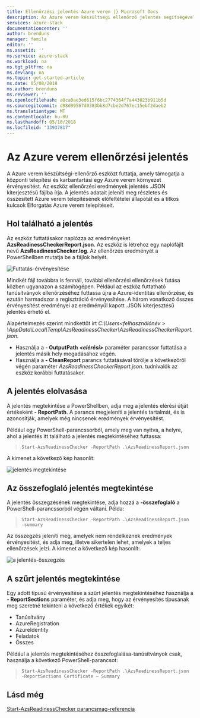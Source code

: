 ```yaml
---
title: Ellenőrzési jelentés Azure verem |} Microsoft Docs
description: Az Azure verem készültségi ellenőrző jelentés segítségével tekintse át az ellenőrzés eredményét.
services: azure-stack
documentationcenter: ''
author: brenduns
manager: femila
editor: ''
ms.assetid: ''
ms.service: azure-stack
ms.workload: na
ms.tgt_pltfrm: na
ms.devlang: na
ms.topic: get-started-article
ms.date: 05/08/2018
ms.author: brenduns
ms.reviewer: ''
ms.openlocfilehash: a0ca0ae3ed615f6bc2774364f7a443023b911b5d
ms.sourcegitcommit: d98d99567d0383bb8d7cbe2d767ec15ebf2daeb2
ms.translationtype: MT
ms.contentlocale: hu-HU
ms.lasthandoff: 05/10/2018
ms.locfileid: "33937817"
---
```

# <a name="azure-stack-validation-report"></a>Az Azure verem ellenőrzési jelentés
A Azure verem készültségi-ellenőrző eszközt futtatja, amely támogatja a központi telepítési és karbantartási egy Azure verem környezet érvényesítést. Az eszköz ellenőrzési eredmények jelentés .JSON kiterjesztésű fájlba írja. A jelentés adatait jeleníti meg részletes és összesített Azure verem telepítésének előfeltételei állapotát és a titkos kulcsok Elforgatás Azure verem telepítéseit.  

 ## <a name="where-to-find-the-report"></a>Hol található a jelentés
Az eszköz futtatásakor naplózza az eredményeket **AzsReadinessCheckerReport.json**. Az eszköz is létrehoz egy naplófájlt nevű **AzsReadinessChecker.log**. Az ellenőrzés eredményét a PowerShellben mutatja be a fájlok helyét.

![Futtatás-érvényesítése](./media/azure-stack-validation-report/validation.png)

Mindkét fájl továbbra is fennáll, további ellenőrzési ellenőrzések futása közben ugyanazon a számítógépen.  Például az eszköz futtatható tanúsítványok ellenőrzéséhez futtassa újra a Azure-identitás ellenőrzése, és ezután harmadszor a regisztráció érvényesítése. A három vonatkozó összes érvényesítést eredményei az eredményül kapott .JSON kiterjesztésű jelentés érhető el.  

Alapértelmezés szerint mindkettőt írt *C:\Users\<felhasználónév > \AppData\Local\Temp\AzsReadinessChecker\AzsReadinessCheckerReport.json*.  
- Használja a **- OutputPath** ***&lt;elérési&gt;*** paraméter parancssor futtatása a jelentés másik hely megadásához végén.   
- Használja a **- CleanReport** parancs futtatásával törölje a következőről végén paraméter *AzsReadinessCheckerReport.json*. tudnivalók az eszköz korábbi futtatásakor.

## <a name="view-the-report"></a>A jelentés elolvasása
A jelentés megtekintése a PowerShellben, adja meg a jelentés elérési útját értékeként **- ReportPath**. A parancs megjeleníti a jelentés tartalmát, és is azonosítják, amelyek még nincsenek eredmények érvényesítést.

Például egy PowerShell-parancssorból, amely meg van nyitva, a helyre, ahol a jelentés itt található a jelentés megtekintéséhez futtassa: 
   > `Start-AzsReadinessChecker -ReportPath .\AzsReadinessReport.json` 

A kimenet a következő kép hasonlít:

![jelentés megtekintése](./media/azure-stack-validation-report/view-report.png)

## <a name="view-the-report-summary"></a>Az összefoglaló jelentés megtekintése
A jelentés összegzésének megtekintése, adja hozzá a **-összefoglaló** a PowerShell-parancssorból végén váltani. Példa: 
 > `Start-AzsReadinessChecker -ReportPath .\AzsReadinessReport.json -summary`  

Az összegzés jeleníti meg, amelyek nem rendelkeznek eredmények érvényesítést, és adja meg, illetve sikertelen lehet, amelyek a teljes ellenőrzések jelzi. A kimenet a következő kép hasonlít:

![a jelentés-összegzés](./media/azure-stack-validation-report/report-summary.png)


## <a name="view-a-filtered-report"></a>A szűrt jelentés megtekintése
Egy adott típusú érvényesítése a szűrt jelentés megtekintéséhez használja a **- ReportSections** paraméter, és adja meg, hogy az érvényesítés típusának meg szeretné tekinteni a következő értékek egyikét:
- Tanúsítvány
- AzureRegistration
- AzureIdentity
- Feladatok   
- Összes  

Például a jelentés megtekintéséhez összefoglalása-tanúsítványok csak, használja a következő PowerShell-parancsot: 
 > `Start-AzsReadinessChecker -ReportPath .\AzsReadinessReport.json -ReportSections Certificate – Summary`


## <a name="see-also"></a>Lásd még
[Start-AzsReadinessChecker parancsmag-referencia](azure-stack-azsreadiness-cmdlet.md)
